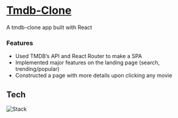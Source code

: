 # [Tmdb-Clone](https://moonjiwon-tmdb-clone.netlify.app)

A tmdb-clone app built with React

### Features

- Used TMDB’s API and React Router to make a SPA
- Implemented major features on the landing page (search, trending/popular)
- Constructed a page with more details upon clicking any movie

## Tech

![Stack](https://skillicons.dev/icons?i=react)
